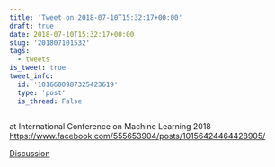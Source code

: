 ```yaml
---
title: 'Tweet on 2018-07-10T15:32:17+00:00'
draft: true
date: 2018-07-10T15:32:17+00:00
slug: '201807101532'
tags:
  - tweets
is_tweet: true
tweet_info:
  id: '1016600987325423619'
  type: 'post'
  is_thread: False
---
```




at International Conference on Machine Learning 2018 <https://www.facebook.com/555653904/posts/10156424464428905/>

[Discussion](https://x.com/sytelus/status/1016600987325423619)
